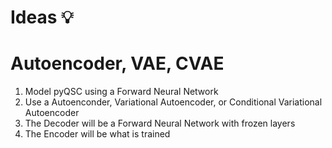# Ideas 💡

# Autoencoder, VAE, CVAE
1. Model pyQSC using a Forward Neural Network
2. Use a Autoenconder, Variational Autoencoder, or Conditional Variational Autoencoder
3. The Decoder will be a Forward Neural Network with frozen layers
4. The Encoder will be what is trained